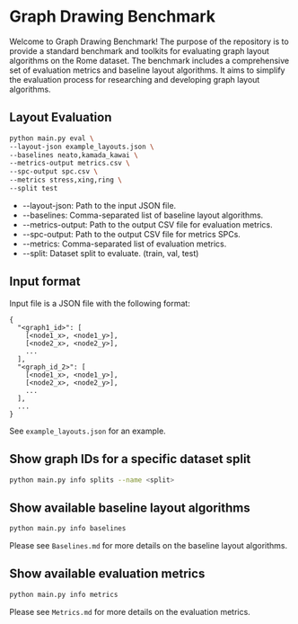 # Graph Drawing Benchmark

Welcome to Graph Drawing Benchmark! The purpose of the repository is to provide a standard benchmark and toolkits for 
evaluating graph layout algorithms on the Rome dataset. The benchmark includes a comprehensive set of evaluation 
metrics and baseline layout algorithms. It aims to simplify the evaluation process for researching and developing
graph layout algorithms. 

## Layout Evaluation
```sh
python main.py eval \
--layout-json example_layouts.json \
--baselines neato,kamada_kawai \
--metrics-output metrics.csv \
--spc-output spc.csv \
--metrics stress,xing,ring \
--split test
```
* --layout-json: Path to the input JSON file.
* --baselines: Comma-separated list of baseline layout algorithms.
* --metrics-output: Path to the output CSV file for evaluation metrics.
* --spc-output: Path to the output CSV file for metrics SPCs.
* --metrics: Comma-separated list of evaluation metrics.
* --split: Dataset split to evaluate. (train, val, test)

## Input format
Input file is a JSON file with the following format:
```
{
  "<graph1_id>": [
    [<node1_x>, <node1_y>],
    [<node2_x>, <node2_y>],
    ...
  ],
  "<graph_id_2>": [
    [<node1_x>, <node1_y>],
    [<node2_x>, <node2_y>],
    ...
  ],
  ...
}
```
See `example_layouts.json` for an example.

## Show graph IDs for a specific dataset split
```sh
python main.py info splits --name <split>
```

## Show available baseline layout algorithms
```sh
python main.py info baselines
```
Please see `Baselines.md` for more details on the baseline layout algorithms.

## Show available evaluation metrics
```sh
python main.py info metrics
```
Please see `Metrics.md` for more details on the evaluation metrics.
